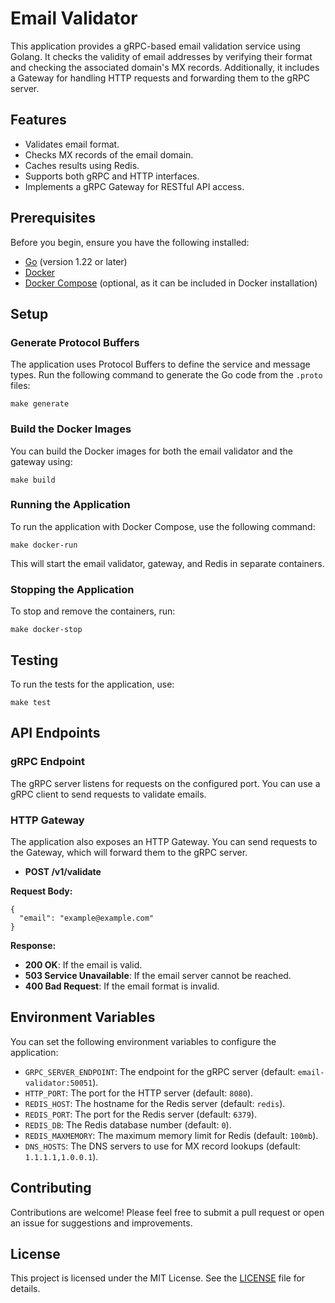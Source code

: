 # Email Validator

This application provides a gRPC-based email validation service using Golang. It checks the validity of email addresses by verifying their format and checking the associated domain's MX records. Additionally, it includes a Gateway for handling HTTP requests and forwarding them to the gRPC server.

## Features

- Validates email format.
- Checks MX records of the email domain.
- Caches results using Redis.
- Supports both gRPC and HTTP interfaces.
- Implements a gRPC Gateway for RESTful API access.

## Prerequisites

Before you begin, ensure you have the following installed:

- [Go](https://golang.org/doc/install) (version 1.22 or later)
- [Docker](https://docs.docker.com/get-docker/)
- [Docker Compose](https://docs.docker.com/compose/install/) (optional, as it can be included in Docker installation)

## Setup

### Generate Protocol Buffers

The application uses Protocol Buffers to define the service and message types. Run the following command to generate the Go code from the `.proto` files:

```
make generate
```

### Build the Docker Images

You can build the Docker images for both the email validator and the gateway using:

```
make build
```

### Running the Application

To run the application with Docker Compose, use the following command:

```
make docker-run
```

This will start the email validator, gateway, and Redis in separate containers.

### Stopping the Application

To stop and remove the containers, run:

```
make docker-stop
```

## Testing

To run the tests for the application, use:

```
make test
```

## API Endpoints

### gRPC Endpoint

The gRPC server listens for requests on the configured port. You can use a gRPC client to send requests to validate emails.

### HTTP Gateway

The application also exposes an HTTP Gateway. You can send requests to the Gateway, which will forward them to the gRPC server. 

- **POST /v1/validate**

**Request Body:**
```
{
  "email": "example@example.com"
}
```

**Response:**
- **200 OK**: If the email is valid.
- **503 Service Unavailable**: If the email server cannot be reached.
- **400 Bad Request**: If the email format is invalid.

## Environment Variables

You can set the following environment variables to configure the application:

- `GRPC_SERVER_ENDPOINT`: The endpoint for the gRPC server (default: `email-validator:50051`).
- `HTTP_PORT`: The port for the HTTP server (default: `8080`).
- `REDIS_HOST`: The hostname for the Redis server (default: `redis`).
- `REDIS_PORT`: The port for the Redis server (default: `6379`).
- `REDIS_DB`: The Redis database number (default: `0`).
- `REDIS_MAXMEMORY`: The maximum memory limit for Redis (default: `100mb`).
- `DNS_HOSTS`: The DNS servers to use for MX record lookups (default: `1.1.1.1,1.0.0.1`).

## Contributing

Contributions are welcome! Please feel free to submit a pull request or open an issue for suggestions and improvements.

## License

This project is licensed under the MIT License. See the [LICENSE](LICENSE) file for details.
